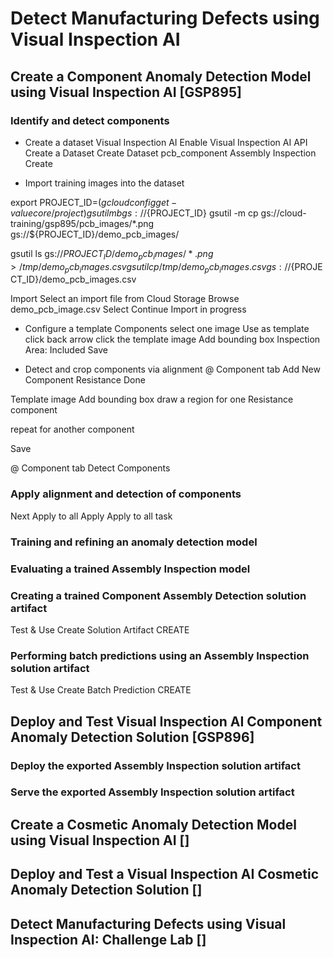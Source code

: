 # Detect Manufacturing Defects using Visual Inspection AI
## Create a Component Anomaly Detection Model using Visual Inspection AI [GSP895]
### Identify and detect components
- Create a dataset
Visual Inspection AI
Enable Visual Inspection AI API
Create a Dataset
Create Dataset
pcb_component
Assembly Inspection
Create

- Import training images into the dataset

export PROJECT_ID=$(gcloud config get-value core/project)
gsutil mb gs://${PROJECT_ID}
gsutil -m cp gs://cloud-training/gsp895/pcb_images/*.png \
gs://${PROJECT_ID}/demo_pcb_images/

gsutil ls gs://${PROJECT_ID}/demo_pcb_images/*.png > /tmp/demo_pcb_images.csv
gsutil cp /tmp/demo_pcb_images.csv gs://${PROJECT_ID}/demo_pcb_images.csv

Import
Select an import file from Cloud Storage
Browse
demo_pcb_image.csv
Select
Continue
Import in progress

- Configure a template
Components
select one image
Use as template
click back arrow 
click the template image
Add bounding box
Inspection Area: Included
Save

- Detect and crop components via alignment
@ Component tab
Add New Component
Resistance
Done

Template image
Add bounding box
draw a region for one Resistance component

repeat for another component

Save

@ Component tab
Detect Components

### Apply alignment and detection of components
Next
Apply to all
Apply
Apply to all task

### Training and refining an anomaly detection model


### Evaluating a trained Assembly Inspection model


### Creating a trained Component Assembly Detection solution artifact
Test & Use
Create Solution Artifact
CREATE

### Performing batch predictions using an Assembly Inspection solution artifact
Test & Use
Create Batch Prediction
CREATE

## Deploy and Test Visual Inspection AI Component Anomaly Detection Solution [GSP896]
### Deploy the exported Assembly Inspection solution artifact


### Serve the exported Assembly Inspection solution artifact



## Create a Cosmetic Anomaly Detection Model using Visual Inspection AI []
 


## Deploy and Test a Visual Inspection AI Cosmetic Anomaly Detection Solution []
 


## Detect Manufacturing Defects using Visual Inspection AI: Challenge Lab []
 


